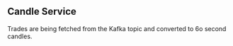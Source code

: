 ## Candle Service

Trades are being fetched from the Kafka topic and converted to 6o second candles. 